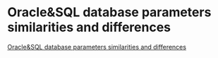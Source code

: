 # Oracle&SQL database parameters similarities and differences
[Oracle&SQL database parameters similarities and differences](https://aiwithcloud.com/2022/09/15/oraclesql_database_parameters_similarities_and_differences/)